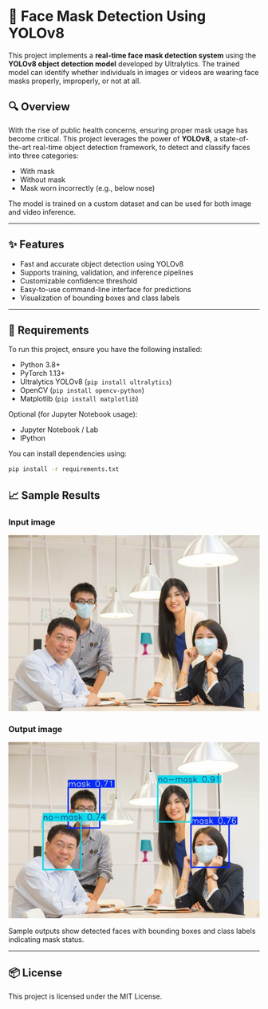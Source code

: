 # 🎯 Face Mask Detection Using YOLOv8

This project implements a **real-time face mask detection system** using the **YOLOv8 object detection model** developed by Ultralytics. The trained model can identify whether individuals in images or videos are wearing face masks properly, improperly, or not at all.

## 🔍 Overview

With the rise of public health concerns, ensuring proper mask usage has become critical. This project leverages the power of **YOLOv8**, a state-of-the-art real-time object detection framework, to detect and classify faces into three categories:

- With mask
- Without mask
- Mask worn incorrectly (e.g., below nose)

The model is trained on a custom dataset and can be used for both image and video inference.

---

## ✨ Features

- Fast and accurate object detection using YOLOv8
- Supports training, validation, and inference pipelines
- Customizable confidence threshold
- Easy-to-use command-line interface for predictions
- Visualization of bounding boxes and class labels

---

## 🧰 Requirements

To run this project, ensure you have the following installed:

- Python 3.8+
- PyTorch 1.13+
- Ultralytics YOLOv8 (`pip install ultralytics`)
- OpenCV (`pip install opencv-python`)
- Matplotlib (`pip install matplotlib`)

Optional (for Jupyter Notebook usage):

- Jupyter Notebook / Lab
- IPython

You can install dependencies using:

```bash
pip install -r requirements.txt
```

## 📈 Sample Results

### Input image

![Input image](test_image2.jpg)

### Output image

![Output image](output_image.jpg)

Sample outputs show detected faces with bounding boxes and class labels indicating mask status.

---

## 📦 License

This project is licensed under the MIT License.
